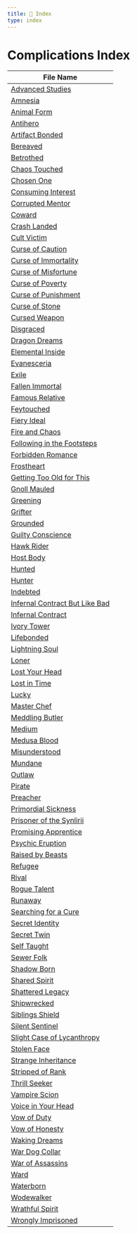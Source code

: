```yaml
---
title: 📑 Index
type: index
---
```


# Complications Index

| File Name                                                                   |
| --------------------------------------------------------------------------- |
| [Advanced Studies](../Advanced%20Studies)                                   |
| [Amnesia](../Amnesia)                                                       |
| [Animal Form](../Animal%20Form)                                             |
| [Antihero](../Antihero)                                                     |
| [Artifact Bonded](../Artifact%20Bonded)                                     |
| [Bereaved](../Bereaved)                                                     |
| [Betrothed](../Betrothed)                                                   |
| [Chaos Touched](../Chaos%20Touched)                                         |
| [Chosen One](../Chosen%20One)                                               |
| [Consuming Interest](../Consuming%20Interest)                               |
| [Corrupted Mentor](../Corrupted%20Mentor)                                   |
| [Coward](../Coward)                                                         |
| [Crash Landed](../Crash%20Landed)                                           |
| [Cult Victim](../Cult%20Victim)                                             |
| [Curse of Caution](../Curse%20of%20Caution)                                 |
| [Curse of Immortality](../Curse%20of%20Immortality)                         |
| [Curse of Misfortune](../Curse%20of%20Misfortune)                           |
| [Curse of Poverty](../Curse%20of%20Poverty)                                 |
| [Curse of Punishment](../Curse%20of%20Punishment)                           |
| [Curse of Stone](../Curse%20of%20Stone)                                     |
| [Cursed Weapon](../Cursed%20Weapon)                                         |
| [Disgraced](../Disgraced)                                                   |
| [Dragon Dreams](../Dragon%20Dreams)                                         |
| [Elemental Inside](../Elemental%20Inside)                                   |
| [Evanesceria](../Evanesceria)                                               |
| [Exile](../Exile)                                                           |
| [Fallen Immortal](../Fallen%20Immortal)                                     |
| [Famous Relative](../Famous%20Relative)                                     |
| [Feytouched](../Feytouched)                                                 |
| [Fiery Ideal](../Fiery%20Ideal)                                             |
| [Fire and Chaos](../Fire%20and%20Chaos)                                     |
| [Following in the Footsteps](../Following%20in%20the%20Footsteps)           |
| [Forbidden Romance](../Forbidden%20Romance)                                 |
| [Frostheart](../Frostheart)                                                 |
| [Getting Too Old for This](../Getting%20Too%20Old%20for%20This)             |
| [Gnoll Mauled](../Gnoll%20Mauled)                                           |
| [Greening](../Greening)                                                     |
| [Grifter](../Grifter)                                                       |
| [Grounded](../Grounded)                                                     |
| [Guilty Conscience](../Guilty%20Conscience)                                 |
| [Hawk Rider](../Hawk%20Rider)                                               |
| [Host Body](../Host%20Body)                                                 |
| [Hunted](../Hunted)                                                         |
| [Hunter](../Hunter)                                                         |
| [Indebted](../Indebted)                                                     |
| [Infernal Contract But Like Bad](../Infernal%20Contract%20But%20Like%20Bad) |
| [Infernal Contract](../Infernal%20Contract)                                 |
| [Ivory Tower](../Ivory%20Tower)                                             |
| [Lifebonded](../Lifebonded)                                                 |
| [Lightning Soul](../Lightning%20Soul)                                       |
| [Loner](../Loner)                                                           |
| [Lost Your Head](../Lost%20Your%20Head)                                     |
| [Lost in Time](../Lost%20in%20Time)                                         |
| [Lucky](../Lucky)                                                           |
| [Master Chef](../Master%20Chef)                                             |
| [Meddling Butler](../Meddling%20Butler)                                     |
| [Medium](../Medium)                                                         |
| [Medusa Blood](../Medusa%20Blood)                                           |
| [Misunderstood](../Misunderstood)                                           |
| [Mundane](../Mundane)                                                       |
| [Outlaw](../Outlaw)                                                         |
| [Pirate](../Pirate)                                                         |
| [Preacher](../Preacher)                                                     |
| [Primordial Sickness](../Primordial%20Sickness)                             |
| [Prisoner of the Synlirii](../Prisoner%20of%20the%20Synlirii)               |
| [Promising Apprentice](../Promising%20Apprentice)                           |
| [Psychic Eruption](../Psychic%20Eruption)                                   |
| [Raised by Beasts](../Raised%20by%20Beasts)                                 |
| [Refugee](../Refugee)                                                       |
| [Rival](../Rival)                                                           |
| [Rogue Talent](../Rogue%20Talent)                                           |
| [Runaway](../Runaway)                                                       |
| [Searching for a Cure](../Searching%20for%20a%20Cure)                       |
| [Secret Identity](../Secret%20Identity)                                     |
| [Secret Twin](../Secret%20Twin)                                             |
| [Self Taught](../Self%20Taught)                                             |
| [Sewer Folk](../Sewer%20Folk)                                               |
| [Shadow Born](../Shadow%20Born)                                             |
| [Shared Spirit](../Shared%20Spirit)                                         |
| [Shattered Legacy](../Shattered%20Legacy)                                   |
| [Shipwrecked](../Shipwrecked)                                               |
| [Siblings Shield](../Siblings%20Shield)                                     |
| [Silent Sentinel](../Silent%20Sentinel)                                     |
| [Slight Case of Lycanthropy](../Slight%20Case%20of%20Lycanthropy)           |
| [Stolen Face](../Stolen%20Face)                                             |
| [Strange Inheritance](../Strange%20Inheritance)                             |
| [Stripped of Rank](../Stripped%20of%20Rank)                                 |
| [Thrill Seeker](../Thrill%20Seeker)                                         |
| [Vampire Scion](../Vampire%20Scion)                                         |
| [Voice in Your Head](../Voice%20in%20Your%20Head)                           |
| [Vow of Duty](../Vow%20of%20Duty)                                           |
| [Vow of Honesty](../Vow%20of%20Honesty)                                     |
| [Waking Dreams](../Waking%20Dreams)                                         |
| [War Dog Collar](../War%20Dog%20Collar)                                     |
| [War of Assassins](../War%20of%20Assassins)                                 |
| [Ward](../Ward)                                                             |
| [Waterborn](../Waterborn)                                                   |
| [Wodewalker](../Wodewalker)                                                 |
| [Wrathful Spirit](../Wrathful%20Spirit)                                     |
| [Wrongly Imprisoned](../Wrongly%20Imprisoned)                               |
